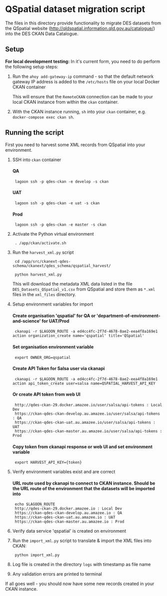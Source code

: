 # QSpatial dataset migration script

The files in this directory provide functionality to 
migrate DES datasets from the QSpatial website (http://qldspatial.information.qld.gov.au/catalogue/) into the DES CKAN Data Catalogue.

## Setup

__For local development testing:__
In it's current form, you need to do perform the following setup steps:

1. Run the `ahoy add-gateway-ip` command - so that the default network gateway IP address 
is added to the `/etc/hosts` file on your local Docker CKAN container

    This will ensure that the `RemoteCKAN` connection can be made to your local CKAN instance
    from within the `ckan` container.

1. With the CKAN instance running, `sh` into your `ckan` container, e.g. `docker-compose exec ckan sh`.
## Running the script

First you need to harvest some XML records from QSpatial into your environment.

1. SSH into `ckan` container
    #### QA
        lagoon ssh -p qdes-ckan -e develop -s ckan
    #### UAT
        lagoon ssh -p qdes-ckan -e uat -s ckan
    #### Prod
        lagoon ssh -p qdes-ckan -e master -s ckan

1. Activate the Python virtual environment
        
        . /app/ckan/activate.sh

1. Run the `harvest_xml.py` script
        
        cd /app/src/ckanext-qdes-schema/ckanext/qdes_schema/qspatial_harvest/

        python harvest_xml.py

    This will download the metadata XML data listed in the file `DES_Datasets_QSpatial_v1.csv` from QSpatial and store them as `*.xml` files in the `xml_files`
    directory.

1. Setup environment variables for import
    #### Create organisation 'qspatial' for QA or 'department-of-environment-and-science' for UAT/Prod
        ckanapi -r $LAGOON_ROUTE -a ed4cc4fc-2f7d-4678-8ae2-eea4f8a169e1 action organization_create name='qspatial' title='QSpatial'
    #### Set organisation environment variable
        export OWNER_ORG=qspatial
    #### Create API Token for Salsa user via ckanapi
        ckanapi -r $LAGOON_ROUTE -a ed4cc4fc-2f7d-4678-8ae2-eea4f8a169e1 action api_token_create user=salsa name=QSPATIAL_HARVEST_API_KEY
    #### Or create API token from web UI 
        http://qdes-ckan-29.docker.amazee.io/user/salsa/api-tokens : Local Dev
        https://ckan-qdes-ckan-develop.au.amazee.io/user/salsa/api-tokens : QA
        https://ckan-qdes-ckan-uat.au.amazee.io/user/salsa/api-tokens : UAT
        https://ckan-qdes-ckan-master.au.amazee.io/user/salsa/api-tokens : Prod
    #### Copy token from ckanapi response or web UI and set environment variable
        export HARVEST_API_KEY={token}
        

1. Verify environment variables exist and are correct
    #### URL route used by ckanapi to connect to CKAN instance. Should be the URL route of the environment that the datasets will be imported into
        echo $LAGOON_ROUTE
        http://qdes-ckan-29.docker.amazee.io : Local Dev
        https://ckan-qdes-ckan-develop.au.amazee.io : QA
        https://ckan-qdes-ckan-uat.au.amazee.io : UAT
        https://ckan-qdes-ckan-master.au.amazee.io : Prod

1. Verify data service 'qspatial' is created on environment

1. Run the `import_xml.py` script to translate & import the XML files into CKAN:

        python import_xml.py

1. Log file is created in the directory `logs` with timestamp as file name

1. Any validation errors are printed to terminal

If all goes well - you should now have some new records created in your CKAN instance.
        
